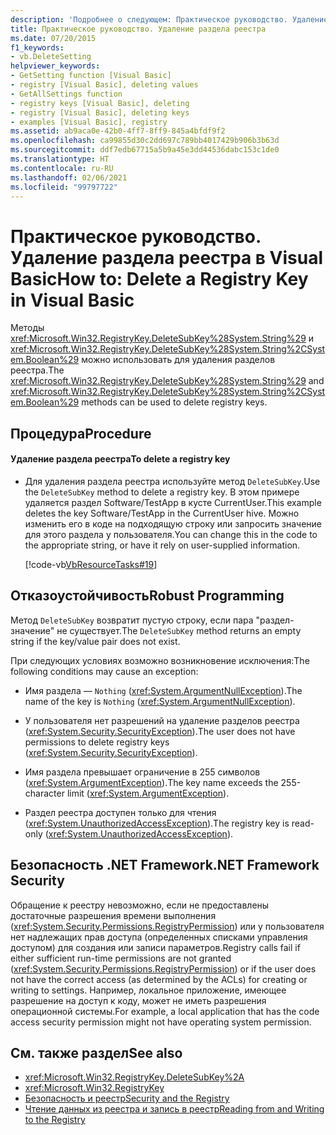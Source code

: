 ```yaml
---
description: 'Подробнее о следующем: Практическое руководство. Удаление раздела реестра в Visual Basic'
title: Практическое руководство. Удаление раздела реестра
ms.date: 07/20/2015
f1_keywords:
- vb.DeleteSetting
helpviewer_keywords:
- GetSetting function [Visual Basic]
- registry [Visual Basic], deleting values
- GetAllSettings function
- registry keys [Visual Basic], deleting
- registry [Visual Basic], deleting keys
- examples [Visual Basic], registry
ms.assetid: ab9aca0e-42b0-4ff7-8ff9-845a4bfdf9f2
ms.openlocfilehash: ca99855d30c2dd697c789bb4017429b906b3b63d
ms.sourcegitcommit: ddf7edb67715a5b9a45e3dd44536dabc153c1de0
ms.translationtype: HT
ms.contentlocale: ru-RU
ms.lasthandoff: 02/06/2021
ms.locfileid: "99797722"
---
```

# <a name="how-to-delete-a-registry-key-in-visual-basic"></a><span data-ttu-id="d9a7b-103">Практическое руководство. Удаление раздела реестра в Visual Basic</span><span class="sxs-lookup"><span data-stu-id="d9a7b-103">How to: Delete a Registry Key in Visual Basic</span></span>

<span data-ttu-id="d9a7b-104">Методы <xref:Microsoft.Win32.RegistryKey.DeleteSubKey%28System.String%29> и <xref:Microsoft.Win32.RegistryKey.DeleteSubKey%28System.String%2CSystem.Boolean%29> можно использовать для удаления разделов реестра.</span><span class="sxs-lookup"><span data-stu-id="d9a7b-104">The <xref:Microsoft.Win32.RegistryKey.DeleteSubKey%28System.String%29> and <xref:Microsoft.Win32.RegistryKey.DeleteSubKey%28System.String%2CSystem.Boolean%29> methods can be used to delete registry keys.</span></span>  
  
## <a name="procedure"></a><span data-ttu-id="d9a7b-105">Процедура</span><span class="sxs-lookup"><span data-stu-id="d9a7b-105">Procedure</span></span>  
  
#### <a name="to-delete-a-registry-key"></a><span data-ttu-id="d9a7b-106">Удаление раздела реестра</span><span class="sxs-lookup"><span data-stu-id="d9a7b-106">To delete a registry key</span></span>  
  
- <span data-ttu-id="d9a7b-107">Для удаления раздела реестра используйте метод `DeleteSubKey`.</span><span class="sxs-lookup"><span data-stu-id="d9a7b-107">Use the `DeleteSubKey` method to delete a registry key.</span></span> <span data-ttu-id="d9a7b-108">В этом примере удаляется раздел Software/TestApp в кусте CurrentUser.</span><span class="sxs-lookup"><span data-stu-id="d9a7b-108">This example deletes the key Software/TestApp in the CurrentUser hive.</span></span> <span data-ttu-id="d9a7b-109">Можно изменить его в коде на подходящую строку или запросить значение для этого раздела у пользователя.</span><span class="sxs-lookup"><span data-stu-id="d9a7b-109">You can change this in the code to the appropriate string, or have it rely on user-supplied information.</span></span>  
  
     [!code-vb[VbResourceTasks#19](~/samples/snippets/visualbasic/VS_Snippets_VBCSharp/VbResourceTasks/VB/Class1.vb#19)]  
  
## <a name="robust-programming"></a><span data-ttu-id="d9a7b-110">Отказоустойчивость</span><span class="sxs-lookup"><span data-stu-id="d9a7b-110">Robust Programming</span></span>  

 <span data-ttu-id="d9a7b-111">Метод `DeleteSubKey` возвратит пустую строку, если пара "раздел-значение" не существует.</span><span class="sxs-lookup"><span data-stu-id="d9a7b-111">The `DeleteSubKey` method returns an empty string if the key/value pair does not exist.</span></span>  
  
 <span data-ttu-id="d9a7b-112">При следующих условиях возможно возникновение исключения:</span><span class="sxs-lookup"><span data-stu-id="d9a7b-112">The following conditions may cause an exception:</span></span>  
  
- <span data-ttu-id="d9a7b-113">Имя раздела — `Nothing` (<xref:System.ArgumentNullException>).</span><span class="sxs-lookup"><span data-stu-id="d9a7b-113">The name of the key is `Nothing` (<xref:System.ArgumentNullException>).</span></span>  
  
- <span data-ttu-id="d9a7b-114">У пользователя нет разрешений на удаление разделов реестра (<xref:System.Security.SecurityException>).</span><span class="sxs-lookup"><span data-stu-id="d9a7b-114">The user does not have permissions to delete registry keys (<xref:System.Security.SecurityException>).</span></span>  
  
- <span data-ttu-id="d9a7b-115">Имя раздела превышает ограничение в 255 символов (<xref:System.ArgumentException>).</span><span class="sxs-lookup"><span data-stu-id="d9a7b-115">The key name exceeds the 255-character limit (<xref:System.ArgumentException>).</span></span>  
  
- <span data-ttu-id="d9a7b-116">Раздел реестра доступен только для чтения (<xref:System.UnauthorizedAccessException>).</span><span class="sxs-lookup"><span data-stu-id="d9a7b-116">The registry key is read-only (<xref:System.UnauthorizedAccessException>).</span></span>  
  
## <a name="net-framework-security"></a><span data-ttu-id="d9a7b-117">Безопасность .NET Framework</span><span class="sxs-lookup"><span data-stu-id="d9a7b-117">.NET Framework Security</span></span>  

 <span data-ttu-id="d9a7b-118">Обращение к реестру невозможно, если не предоставлены достаточные разрешения времени выполнения (<xref:System.Security.Permissions.RegistryPermission>) или у пользователя нет надлежащих прав доступа (определенных списками управления доступом) для создания или записи параметров.</span><span class="sxs-lookup"><span data-stu-id="d9a7b-118">Registry calls fail if either sufficient run-time permissions are not granted (<xref:System.Security.Permissions.RegistryPermission>) or if the user does not have the correct access (as determined by the ACLs) for creating or writing to settings.</span></span> <span data-ttu-id="d9a7b-119">Например, локальное приложение, имеющее разрешение на доступ к коду, может не иметь разрешения операционной системы.</span><span class="sxs-lookup"><span data-stu-id="d9a7b-119">For example, a local application that has the code access security permission might not have operating system permission.</span></span>  
  
## <a name="see-also"></a><span data-ttu-id="d9a7b-120">См. также раздел</span><span class="sxs-lookup"><span data-stu-id="d9a7b-120">See also</span></span>

- <xref:Microsoft.Win32.RegistryKey.DeleteSubKey%2A>
- <xref:Microsoft.Win32.RegistryKey>
- [<span data-ttu-id="d9a7b-121">Безопасность и реестр</span><span class="sxs-lookup"><span data-stu-id="d9a7b-121">Security and the Registry</span></span>](security-and-the-registry.md)
- [<span data-ttu-id="d9a7b-122">Чтение данных из реестра и запись в реестр</span><span class="sxs-lookup"><span data-stu-id="d9a7b-122">Reading from and Writing to the Registry</span></span>](reading-from-and-writing-to-the-registry.md)
